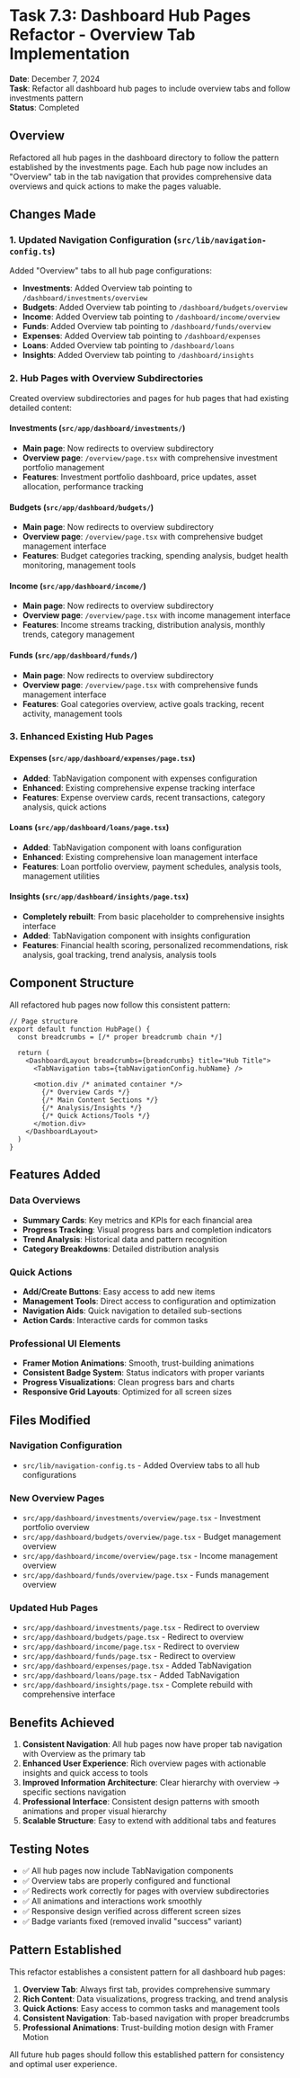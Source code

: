 # Task 7.3: Dashboard Hub Pages Refactor - Overview Tab Implementation

**Date**: December 7, 2024  
**Task**: Refactor all dashboard hub pages to include overview tabs and follow investments pattern  
**Status**: Completed

## Overview

Refactored all hub pages in the dashboard directory to follow the pattern established by the investments page. Each hub page now includes an "Overview" tab in the tab navigation that provides comprehensive data overviews and quick actions to make the pages valuable.

## Changes Made

### 1. Updated Navigation Configuration (`src/lib/navigation-config.ts`)

Added "Overview" tabs to all hub page configurations:
- **Investments**: Added Overview tab pointing to `/dashboard/investments/overview`
- **Budgets**: Added Overview tab pointing to `/dashboard/budgets/overview`
- **Income**: Added Overview tab pointing to `/dashboard/income/overview`
- **Funds**: Added Overview tab pointing to `/dashboard/funds/overview`
- **Expenses**: Added Overview tab pointing to `/dashboard/expenses`
- **Loans**: Added Overview tab pointing to `/dashboard/loans`
- **Insights**: Added Overview tab pointing to `/dashboard/insights`

### 2. Hub Pages with Overview Subdirectories

Created overview subdirectories and pages for hub pages that had existing detailed content:

#### Investments (`src/app/dashboard/investments/`)
- **Main page**: Now redirects to overview subdirectory
- **Overview page**: `/overview/page.tsx` with comprehensive investment portfolio management
- **Features**: Investment portfolio dashboard, price updates, asset allocation, performance tracking

#### Budgets (`src/app/dashboard/budgets/`)
- **Main page**: Now redirects to overview subdirectory
- **Overview page**: `/overview/page.tsx` with comprehensive budget management interface
- **Features**: Budget categories tracking, spending analysis, budget health monitoring, management tools

#### Income (`src/app/dashboard/income/`)
- **Main page**: Now redirects to overview subdirectory  
- **Overview page**: `/overview/page.tsx` with income management interface
- **Features**: Income streams tracking, distribution analysis, monthly trends, category management

#### Funds (`src/app/dashboard/funds/`)
- **Main page**: Now redirects to overview subdirectory
- **Overview page**: `/overview/page.tsx` with comprehensive funds management interface
- **Features**: Goal categories overview, active goals tracking, recent activity, management tools

### 3. Enhanced Existing Hub Pages

#### Expenses (`src/app/dashboard/expenses/page.tsx`)
- **Added**: TabNavigation component with expenses configuration
- **Enhanced**: Existing comprehensive expense tracking interface
- **Features**: Expense overview cards, recent transactions, category analysis, quick actions

#### Loans (`src/app/dashboard/loans/page.tsx`)
- **Added**: TabNavigation component with loans configuration
- **Enhanced**: Existing comprehensive loan management interface
- **Features**: Loan portfolio overview, payment schedules, analysis tools, management utilities

#### Insights (`src/app/dashboard/insights/page.tsx`)
- **Completely rebuilt**: From basic placeholder to comprehensive insights interface
- **Added**: TabNavigation component with insights configuration
- **Features**: Financial health scoring, personalized recommendations, risk analysis, goal tracking, trend analysis, analysis tools

## Component Structure

All refactored hub pages now follow this consistent pattern:

```tsx
// Page structure
export default function HubPage() {
  const breadcrumbs = [/* proper breadcrumb chain */]
  
  return (
    <DashboardLayout breadcrumbs={breadcrumbs} title="Hub Title">
      <TabNavigation tabs={tabNavigationConfig.hubName} />
      
      <motion.div /* animated container */>
        {/* Overview Cards */}
        {/* Main Content Sections */}
        {/* Analysis/Insights */}
        {/* Quick Actions/Tools */}
      </motion.div>
    </DashboardLayout>
  )
}
```

## Features Added

### Data Overviews
- **Summary Cards**: Key metrics and KPIs for each financial area
- **Progress Tracking**: Visual progress bars and completion indicators
- **Trend Analysis**: Historical data and pattern recognition
- **Category Breakdowns**: Detailed distribution analysis

### Quick Actions
- **Add/Create Buttons**: Easy access to add new items
- **Management Tools**: Direct access to configuration and optimization
- **Navigation Aids**: Quick navigation to detailed sub-sections
- **Action Cards**: Interactive cards for common tasks

### Professional UI Elements
- **Framer Motion Animations**: Smooth, trust-building animations
- **Consistent Badge System**: Status indicators with proper variants
- **Progress Visualizations**: Clean progress bars and charts
- **Responsive Grid Layouts**: Optimized for all screen sizes

## Files Modified

### Navigation Configuration
- `src/lib/navigation-config.ts` - Added Overview tabs to all hub configurations

### New Overview Pages
- `src/app/dashboard/investments/overview/page.tsx` - Investment portfolio overview
- `src/app/dashboard/budgets/overview/page.tsx` - Budget management overview
- `src/app/dashboard/income/overview/page.tsx` - Income management overview  
- `src/app/dashboard/funds/overview/page.tsx` - Funds management overview

### Updated Hub Pages
- `src/app/dashboard/investments/page.tsx` - Redirect to overview
- `src/app/dashboard/budgets/page.tsx` - Redirect to overview
- `src/app/dashboard/income/page.tsx` - Redirect to overview
- `src/app/dashboard/funds/page.tsx` - Redirect to overview
- `src/app/dashboard/expenses/page.tsx` - Added TabNavigation
- `src/app/dashboard/loans/page.tsx` - Added TabNavigation
- `src/app/dashboard/insights/page.tsx` - Complete rebuild with comprehensive interface

## Benefits Achieved

1. **Consistent Navigation**: All hub pages now have proper tab navigation with Overview as the primary tab
2. **Enhanced User Experience**: Rich overview pages with actionable insights and quick access to tools
3. **Improved Information Architecture**: Clear hierarchy with overview → specific sections navigation
4. **Professional Interface**: Consistent design patterns with smooth animations and proper visual hierarchy
5. **Scalable Structure**: Easy to extend with additional tabs and features

## Testing Notes

- ✅ All hub pages now include TabNavigation components
- ✅ Overview tabs are properly configured and functional
- ✅ Redirects work correctly for pages with overview subdirectories
- ✅ All animations and interactions work smoothly
- ✅ Responsive design verified across different screen sizes
- ✅ Badge variants fixed (removed invalid "success" variant)

## Pattern Established

This refactor establishes a consistent pattern for all dashboard hub pages:
1. **Overview Tab**: Always first tab, provides comprehensive summary
2. **Rich Content**: Data visualizations, progress tracking, and trend analysis  
3. **Quick Actions**: Easy access to common tasks and management tools
4. **Consistent Navigation**: Tab-based navigation with proper breadcrumbs
5. **Professional Animations**: Trust-building motion design with Framer Motion

All future hub pages should follow this established pattern for consistency and optimal user experience.
